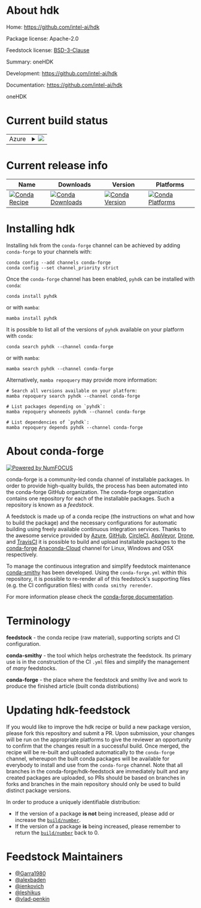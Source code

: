 About hdk
=========

Home: https://github.com/intel-ai/hdk

Package license: Apache-2.0

Feedstock license: [BSD-3-Clause](https://github.com/conda-forge/hdk-feedstock/blob/main/LICENSE.txt)

Summary: oneHDK

Development: https://github.com/intel-ai/hdk

Documentation: https://github.com/intel-ai/hdk

oneHDK


Current build status
====================


<table>
    
  <tr>
    <td>Azure</td>
    <td>
      <details>
        <summary>
          <a href="https://dev.azure.com/conda-forge/feedstock-builds/_build/latest?definitionId=17220&branchName=main">
            <img src="https://dev.azure.com/conda-forge/feedstock-builds/_apis/build/status/hdk-feedstock?branchName=main">
          </a>
        </summary>
        <table>
          <thead><tr><th>Variant</th><th>Status</th></tr></thead>
          <tbody><tr>
              <td>linux_64_c_compiler_version11cuda_compiler_versionNonecxx_compiler_version11numpy1.20python3.8.____cpython</td>
              <td>
                <a href="https://dev.azure.com/conda-forge/feedstock-builds/_build/latest?definitionId=17220&branchName=main">
                  <img src="https://dev.azure.com/conda-forge/feedstock-builds/_apis/build/status/hdk-feedstock?branchName=main&jobName=linux&configuration=linux%20linux_64_c_compiler_version11cuda_compiler_versionNonecxx_compiler_version11numpy1.20python3.8.____cpython" alt="variant">
                </a>
              </td>
            </tr><tr>
              <td>linux_64_c_compiler_version11cuda_compiler_versionNonecxx_compiler_version11numpy1.20python3.9.____cpython</td>
              <td>
                <a href="https://dev.azure.com/conda-forge/feedstock-builds/_build/latest?definitionId=17220&branchName=main">
                  <img src="https://dev.azure.com/conda-forge/feedstock-builds/_apis/build/status/hdk-feedstock?branchName=main&jobName=linux&configuration=linux%20linux_64_c_compiler_version11cuda_compiler_versionNonecxx_compiler_version11numpy1.20python3.9.____cpython" alt="variant">
                </a>
              </td>
            </tr><tr>
              <td>linux_64_c_compiler_version11cuda_compiler_versionNonecxx_compiler_version11numpy1.21python3.10.____cpython</td>
              <td>
                <a href="https://dev.azure.com/conda-forge/feedstock-builds/_build/latest?definitionId=17220&branchName=main">
                  <img src="https://dev.azure.com/conda-forge/feedstock-builds/_apis/build/status/hdk-feedstock?branchName=main&jobName=linux&configuration=linux%20linux_64_c_compiler_version11cuda_compiler_versionNonecxx_compiler_version11numpy1.21python3.10.____cpython" alt="variant">
                </a>
              </td>
            </tr><tr>
              <td>linux_64_c_compiler_version11cuda_compiler_versionNonecxx_compiler_version11numpy1.23python3.11.____cpython</td>
              <td>
                <a href="https://dev.azure.com/conda-forge/feedstock-builds/_build/latest?definitionId=17220&branchName=main">
                  <img src="https://dev.azure.com/conda-forge/feedstock-builds/_apis/build/status/hdk-feedstock?branchName=main&jobName=linux&configuration=linux%20linux_64_c_compiler_version11cuda_compiler_versionNonecxx_compiler_version11numpy1.23python3.11.____cpython" alt="variant">
                </a>
              </td>
            </tr><tr>
              <td>linux_64_c_compiler_version9cuda_compiler_version11.0cxx_compiler_version9numpy1.20python3.8.____cpython</td>
              <td>
                <a href="https://dev.azure.com/conda-forge/feedstock-builds/_build/latest?definitionId=17220&branchName=main">
                  <img src="https://dev.azure.com/conda-forge/feedstock-builds/_apis/build/status/hdk-feedstock?branchName=main&jobName=linux&configuration=linux%20linux_64_c_compiler_version9cuda_compiler_version11.0cxx_compiler_version9numpy1.20python3.8.____cpython" alt="variant">
                </a>
              </td>
            </tr><tr>
              <td>linux_64_c_compiler_version9cuda_compiler_version11.0cxx_compiler_version9numpy1.20python3.9.____cpython</td>
              <td>
                <a href="https://dev.azure.com/conda-forge/feedstock-builds/_build/latest?definitionId=17220&branchName=main">
                  <img src="https://dev.azure.com/conda-forge/feedstock-builds/_apis/build/status/hdk-feedstock?branchName=main&jobName=linux&configuration=linux%20linux_64_c_compiler_version9cuda_compiler_version11.0cxx_compiler_version9numpy1.20python3.9.____cpython" alt="variant">
                </a>
              </td>
            </tr><tr>
              <td>linux_64_c_compiler_version9cuda_compiler_version11.0cxx_compiler_version9numpy1.21python3.10.____cpython</td>
              <td>
                <a href="https://dev.azure.com/conda-forge/feedstock-builds/_build/latest?definitionId=17220&branchName=main">
                  <img src="https://dev.azure.com/conda-forge/feedstock-builds/_apis/build/status/hdk-feedstock?branchName=main&jobName=linux&configuration=linux%20linux_64_c_compiler_version9cuda_compiler_version11.0cxx_compiler_version9numpy1.21python3.10.____cpython" alt="variant">
                </a>
              </td>
            </tr><tr>
              <td>linux_64_c_compiler_version9cuda_compiler_version11.0cxx_compiler_version9numpy1.23python3.11.____cpython</td>
              <td>
                <a href="https://dev.azure.com/conda-forge/feedstock-builds/_build/latest?definitionId=17220&branchName=main">
                  <img src="https://dev.azure.com/conda-forge/feedstock-builds/_apis/build/status/hdk-feedstock?branchName=main&jobName=linux&configuration=linux%20linux_64_c_compiler_version9cuda_compiler_version11.0cxx_compiler_version9numpy1.23python3.11.____cpython" alt="variant">
                </a>
              </td>
            </tr>
          </tbody>
        </table>
      </details>
    </td>
  </tr>
</table>

Current release info
====================

| Name | Downloads | Version | Platforms |
| --- | --- | --- | --- |
| [![Conda Recipe](https://img.shields.io/badge/recipe-pyhdk-green.svg)](https://anaconda.org/conda-forge/pyhdk) | [![Conda Downloads](https://img.shields.io/conda/dn/conda-forge/pyhdk.svg)](https://anaconda.org/conda-forge/pyhdk) | [![Conda Version](https://img.shields.io/conda/vn/conda-forge/pyhdk.svg)](https://anaconda.org/conda-forge/pyhdk) | [![Conda Platforms](https://img.shields.io/conda/pn/conda-forge/pyhdk.svg)](https://anaconda.org/conda-forge/pyhdk) |

Installing hdk
==============

Installing `hdk` from the `conda-forge` channel can be achieved by adding `conda-forge` to your channels with:

```
conda config --add channels conda-forge
conda config --set channel_priority strict
```

Once the `conda-forge` channel has been enabled, `pyhdk` can be installed with `conda`:

```
conda install pyhdk
```

or with `mamba`:

```
mamba install pyhdk
```

It is possible to list all of the versions of `pyhdk` available on your platform with `conda`:

```
conda search pyhdk --channel conda-forge
```

or with `mamba`:

```
mamba search pyhdk --channel conda-forge
```

Alternatively, `mamba repoquery` may provide more information:

```
# Search all versions available on your platform:
mamba repoquery search pyhdk --channel conda-forge

# List packages depending on `pyhdk`:
mamba repoquery whoneeds pyhdk --channel conda-forge

# List dependencies of `pyhdk`:
mamba repoquery depends pyhdk --channel conda-forge
```


About conda-forge
=================

[![Powered by
NumFOCUS](https://img.shields.io/badge/powered%20by-NumFOCUS-orange.svg?style=flat&colorA=E1523D&colorB=007D8A)](https://numfocus.org)

conda-forge is a community-led conda channel of installable packages.
In order to provide high-quality builds, the process has been automated into the
conda-forge GitHub organization. The conda-forge organization contains one repository
for each of the installable packages. Such a repository is known as a *feedstock*.

A feedstock is made up of a conda recipe (the instructions on what and how to build
the package) and the necessary configurations for automatic building using freely
available continuous integration services. Thanks to the awesome service provided by
[Azure](https://azure.microsoft.com/en-us/services/devops/), [GitHub](https://github.com/),
[CircleCI](https://circleci.com/), [AppVeyor](https://www.appveyor.com/),
[Drone](https://cloud.drone.io/welcome), and [TravisCI](https://travis-ci.com/)
it is possible to build and upload installable packages to the
[conda-forge](https://anaconda.org/conda-forge) [Anaconda-Cloud](https://anaconda.org/)
channel for Linux, Windows and OSX respectively.

To manage the continuous integration and simplify feedstock maintenance
[conda-smithy](https://github.com/conda-forge/conda-smithy) has been developed.
Using the ``conda-forge.yml`` within this repository, it is possible to re-render all of
this feedstock's supporting files (e.g. the CI configuration files) with ``conda smithy rerender``.

For more information please check the [conda-forge documentation](https://conda-forge.org/docs/).

Terminology
===========

**feedstock** - the conda recipe (raw material), supporting scripts and CI configuration.

**conda-smithy** - the tool which helps orchestrate the feedstock.
                   Its primary use is in the construction of the CI ``.yml`` files
                   and simplify the management of *many* feedstocks.

**conda-forge** - the place where the feedstock and smithy live and work to
                  produce the finished article (built conda distributions)


Updating hdk-feedstock
======================

If you would like to improve the hdk recipe or build a new
package version, please fork this repository and submit a PR. Upon submission,
your changes will be run on the appropriate platforms to give the reviewer an
opportunity to confirm that the changes result in a successful build. Once
merged, the recipe will be re-built and uploaded automatically to the
`conda-forge` channel, whereupon the built conda packages will be available for
everybody to install and use from the `conda-forge` channel.
Note that all branches in the conda-forge/hdk-feedstock are
immediately built and any created packages are uploaded, so PRs should be based
on branches in forks and branches in the main repository should only be used to
build distinct package versions.

In order to produce a uniquely identifiable distribution:
 * If the version of a package **is not** being increased, please add or increase
   the [``build/number``](https://docs.conda.io/projects/conda-build/en/latest/resources/define-metadata.html#build-number-and-string).
 * If the version of a package **is** being increased, please remember to return
   the [``build/number``](https://docs.conda.io/projects/conda-build/en/latest/resources/define-metadata.html#build-number-and-string)
   back to 0.

Feedstock Maintainers
=====================

* [@Garra1980](https://github.com/Garra1980/)
* [@alexbaden](https://github.com/alexbaden/)
* [@ienkovich](https://github.com/ienkovich/)
* [@leshikus](https://github.com/leshikus/)
* [@vlad-penkin](https://github.com/vlad-penkin/)

